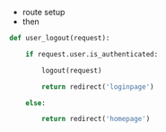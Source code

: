 - route setup
- then
```python
def user_logout(request):

    if request.user.is_authenticated:

        logout(request)

        return redirect('loginpage')

    else:

        return redirect('homepage')
```
